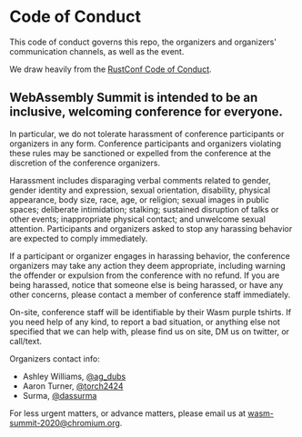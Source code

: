 # Code of Conduct

This code of conduct governs this repo, the organizers and organizers' communication
channels, as well as the event.

We draw heavily from the [RustConf Code of Conduct](https://rustconf.com/about/#code-of-conduct).

## WebAssembly Summit is intended to be an inclusive, welcoming conference for everyone. 

In particular, we do not tolerate harassment of conference participants or organizers in any form. Conference participants and organizers violating these rules may be sanctioned or expelled from the conference at the discretion of the conference organizers.

Harassment includes disparaging verbal comments related to gender, gender identity and expression, sexual orientation, disability, physical appearance, body size, race, age, or religion; sexual images in public spaces; deliberate intimidation; stalking; sustained disruption of talks or other events; inappropriate physical contact; and unwelcome sexual attention. Participants and organizers asked to stop any harassing behavior are expected to comply immediately.

If a participant or organizer engages in harassing behavior, the conference organizers may take any action they deem appropriate, including warning the offender or expulsion from the conference with no refund. If you are being harassed, notice that someone else is being harassed, or have any other concerns, please contact a member of conference staff immediately. 

On-site, conference staff will be identifiable by their Wasm purple tshirts. If you need help of any kind, to report a bad situation, or anything else not specified that we can help with, please find us on site, DM us on twitter, or call/text. 

Organizers contact info:

- Ashley Williams, [@ag_dubs]
- Aaron Turner, [@torch2424]
- Surma, [@dassurma]

For less urgent matters, or advance matters, please email us at wasm-summit-2020@chromium.org.

[@ag_dubs]: https://twitter.com/ag_dubs
[@torch2424]: https://twitter.com/torch2424
[@dassurma]: https://twitter.com/dassurma
